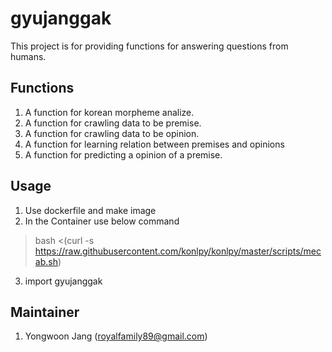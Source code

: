 # gyujanggak
This project is for providing functions for answering questions from humans.

## Functions
1. A function for korean morpheme analize.
2. A function for crawling data to be premise.
3. A function for crawling data to be opinion.
4. A function for learning relation between premises and opinions
5. A function for predicting a opinion of a premise.

## Usage
1. Use dockerfile and make image 
2. In the Container use below command
> bash <(curl -s https://raw.githubusercontent.com/konlpy/konlpy/master/scripts/mecab.sh) 
3. import gyujanggak

## Maintainer
1. Yongwoon Jang (royalfamily89@gmail.com)
